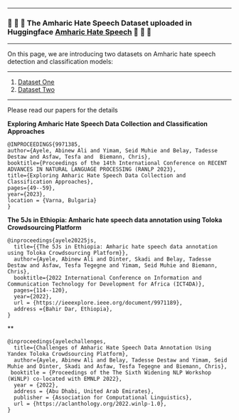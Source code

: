 ----
###  :tada: :tada:  :tada: The Amharic Hate Speech Dataset uploaded in Huggingface [Amharic Hate Speech](https://huggingface.co/datasets/uhhlt/amharichatespeechranlp) :tada: :tada: :tada:  

----

On this page, we are introducing two datasets on Amharic hate speech detection and classification models:

----
1. [Dataset One](Data/RANLP2023)
1. [Dataset Two](Data/ICT4DA)
----
Please read our papers for the details

**Exploring Amharic Hate Speech Data Collection and Classification Approaches**

```
@INPROCEEDINGS{9971385,  
author={Ayele, Abinew Ali and Yimam, Seid Muhie and Belay, Tadesse Destaw and Asfaw, Tesfa and  Biemann, Chris},  
booktitle={Proceedings of the 14th International Conference on RECENT ADVANCES IN NATURAL LANGUAGE PROCESSING (RANLP 2023},   
title={Exploring Amharic Hate Speech Data Collection and Classification Approaches},
pages={49--59},  
year={2023},    
location = {Varna, Bulgaria}
}
```


**The 5Js in Ethiopia: Amharic hate speech data annotation using Toloka Crowdsourcing Platform**
```
@inproceedings{ayele20225js,
  title={{The 5Js in Ethiopia: Amharic hate speech data annotation using Toloka Crowdsourcing Platform}},
  author={Ayele, Abinew Ali and Dinter, Skadi and Belay, Tadesse Destaw and Asfaw, Tesfa Tegegne and Yimam, Seid Muhie and Biemann, Chris},
  booktitle={2022 International Conference on Information and Communication Technology for Development for Africa (ICT4DA)},
  pages={114--120},
  year={2022},
  url = {https://ieeexplore.ieee.org/document/9971189},
  address ={Bahir Dar, Ethiopia},
}
```

**
```
@inproceedings{ayelechallenges,
  title={Challenges of Amharic Hate Speech Data Annotation Using Yandex Toloka Crowdsourcing Platform},
  author={Ayele, Abinew Ali and Belay, Tadesse Destaw and Yimam, Seid Muhie and Dinter, Skadi and Asfaw, Tesfa Tegegne and Biemann, Chris},
 booktitle = {Proceedings of the The Sixth Widening NLP Workshop (WiNLP) co-located with EMNLP 2022},
  year = {2022},
  address = {Abu Dhabi, United Arab Emirates},
  publisher = {Association for Computational Linguistics},
  url = {https://aclanthology.org/2022.winlp-1.0},
}
```
